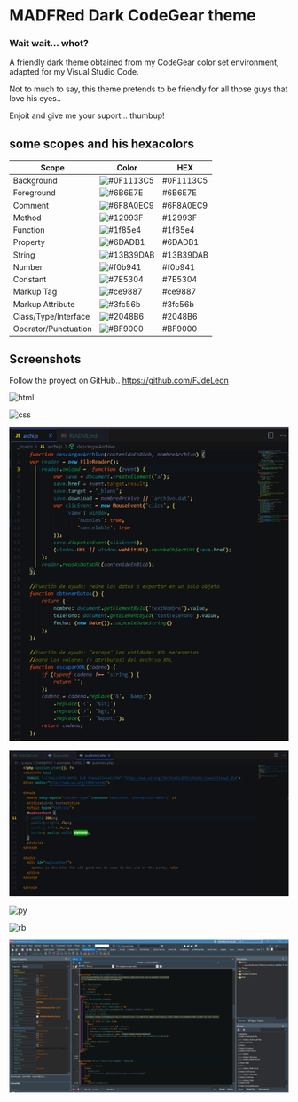 # MADFRed Dark CodeGear theme

### Wait wait... whot?

A friendly dark theme obtained from my CodeGear color set environment, adapted for my Visual Studio Code.

Not to much to say, this theme pretends to be friendly for all those guys that love his eyes..

Enjoit and give me your suport... thumbup!

## some scopes and his hexacolors

| Scope                | Color                                                    | HEX       | 
| -------------------- | ------------------------------------------------------   | -------   | 
| Background           | ![#0F1113C5](https://placehold.it/35/0F1113C5/?tex=+)    | #0F1113C5   | 
| Foreground           | ![#6B6E7E](https://placehold.it/35/6B6E7E/?text=+)       | #6B6E7E   | 
| Comment              | ![#6F8A0EC9](https://placehold.it/35/6F8A0EC9/?text=+)   | #6F8A0EC9 | 
| Method               | ![#12993F](https://placehold.it/35/12993F/?text=+)       | #12993F   | 
| Function             | ![#1f85e4](https://placehold.it/35/1f85e4/?text=+)       | #1f85e4   | 
| Property             | ![#6DADB1](https://placehold.it/35/6DADB1/?text=+)       | #6DADB1   | 
| String               | ![#13B39DAB](https://placehold.it/35/13B39DAB/?text=+)   | #13B39DAB   | 
| Number               | ![#f0b941](https://placehold.it/35/f0b941/?text=+)       | #f0b941   | 
| Constant             | ![#7E5304](https://placehold.it/35/7E5304/?text=+)       | #7E5304   | 
| Markup Tag           | ![#ce9887](https://placehold.it/35/ce9887/?text=+)       | #ce9887   | 
| Markup Attribute     | ![#3fc56b](https://placehold.it/35/3fc56b/?text=+)       | #3fc56b   | 
| Class/Type/Interface | ![#2048B6](https://placehold.it/35/2048B6/?text=+)       | #2048B6   | 
| Operator/Punctuation | ![#BF9000](https://placehold.it/35/BF9000/?text=+)       | #BF9000   | 

## Screenshots

Follow the proyect on GitHub.. https://github.com/FJdeLeon

![html]()

![css]()

![js](https://github.com/fjdeleon/MADFRed.theme-CodeGear-0.0.1/blob/gh-pages/MADFRed.theme-CodeGear-0.0.1/screenshots/js.png)

![php](https://github.com/fjdeleon/MADFRed.theme-CodeGear-0.0.1/blob/gh-pages/MADFRed.theme-CodeGear-0.0.1/screenshots/php.png)

![py]()

![rb]()

![CodeGear](https://github.com/fjdeleon/MADFRed.theme-CodeGear-0.0.1/blob/gh-pages/MADFRed.theme-CodeGear-0.0.1/screenshots/CodeGear.png)








